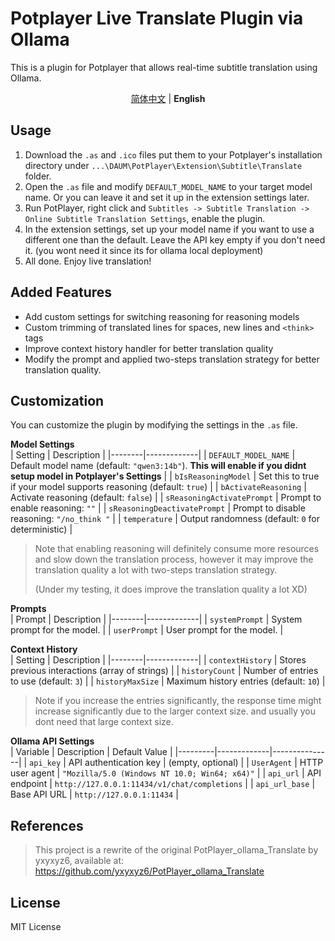 # Potplayer Live Translate Plugin via Ollama

This is a plugin for Potplayer that allows real-time subtitle translation using Ollama.

<div align="center">
  <a href="https://github.com/Nuo27/Potplayer-Ollama-Translate/blob/master/README_zh.md">简体中文</a> | <strong>English</strong>
</div>

## Usage

1. Download the `.as` and `.ico` files put them to your Potplayer's installation directory under `...\DAUM\PotPlayer\Extension\Subtitle\Translate` folder.
2. Open the `.as` file and modify `DEFAULT_MODEL_NAME` to your target model name. Or you can leave it and set it up in the extension settings later.
3. Run PotPlayer, right click and `Subtitles -> Subtitle Translation -> Online Subtitle Translation Settings`, enable the plugin.
4. In the extension settings, set up your model name if you want to use a different one than the default. Leave the API key empty if you don't need it. (you wont need it since its for ollama local deployment)
5. All done. Enjoy live translation!

## Added Features

- Add custom settings for switching reasoning for reasoning models
- Custom trimming of translated lines for spaces, new lines and `<think>` tags
- Improve context history handler for better translation quality
- Modify the prompt and applied two-steps translation strategy for better translation quality.

## Customization

You can customize the plugin by modifying the settings in the `.as` file.

**Model Settings**  
| Setting | Description |
|--------|-------------|
| `DEFAULT_MODEL_NAME` | Default model name (default: `"qwen3:14b"`). **This will enable if you didnt setup model in Potplayer's Settings** |
| `bIsReasoningModel` | Set this to true if your model supports reasoning (default: `true`) |
| `bActivateReasoning` | Activate reasoning (default: `false`) |
| `sReasoningActivatePrompt` | Prompt to enable reasoning: `""` |
| `sReasoningDeactivatePrompt` | Prompt to disable reasoning: `"/no_think "` |
| `temperature` | Output randomness (default: `0` for deterministic) |

> Note that enabling reasoning will definitely consume more resources and slow down the translation process, however it may improve the translation quality a lot with two-steps translation strategy.
>
> (Under my testing, it does improve the translation quality a lot XD)

**Prompts**  
| Prompt | Description |
|--------|-------------|
| `systemPrompt` | System prompt for the model. |
| `userPrompt` | User prompt for the model. |

**Context History**  
| Setting | Description |
|--------|-------------|
| `contextHistory` | Stores previous interactions (array of strings) |
| `historyCount` | Number of entries to use (default: `3`) |
| `historyMaxSize` | Maximum history entries (default: `10`) |

> Note if you increase the entries significantly, the response time might increase significantly due to the larger context size. and usually you dont need that large context size.

**Ollama API Settings**  
| Variable | Description | Default Value |
|---------|-------------|---------------|
| `api_key` | API authentication key | (empty, optional) |
| `UserAgent` | HTTP user agent | `"Mozilla/5.0 (Windows NT 10.0; Win64; x64)"` |
| `api_url` | API endpoint | `http://127.0.0.1:11434/v1/chat/completions` |
| `api_url_base` | Base API URL | `http://127.0.0.1:11434` |

## References

> This project is a rewrite of the original PotPlayer_ollama_Translate by yxyxyz6, available at: https://github.com/yxyxyz6/PotPlayer_ollama_Translate

## License

MIT License
